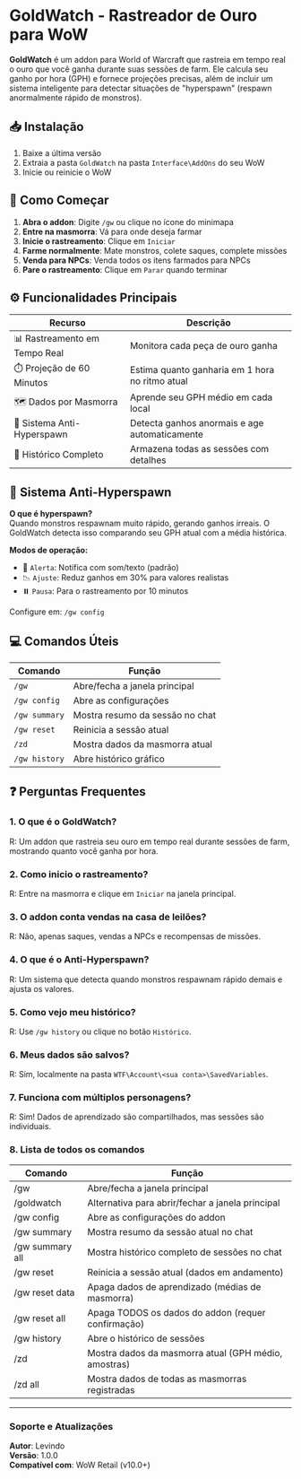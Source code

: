 # GoldWatch - Rastreador de Ouro para WoW

**GoldWatch** é um addon para World of Warcraft que rastreia em tempo real o ouro que você ganha durante suas sessões de farm. Ele calcula seu ganho por hora (GPH) e fornece projeções precisas, além de incluir um sistema inteligente para detectar situações de "hyperspawn" (respawn anormalmente rápido de monstros).

## 📥 Instalação
1. Baixe a última versão
2. Extraia a pasta `GoldWatch` na pasta `Interface\AddOns` do seu WoW
3. Inicie ou reinicie o WoW

## 🚀 Como Começar
1. **Abra o addon**: Digite `/gw` ou clique no ícone do minimapa
2. **Entre na masmorra**: Vá para onde deseja farmar
3. **Inicie o rastreamento**: Clique em `Iniciar`
4. **Farme normalmente**: Mate monstros, colete saques, complete missões
5. **Venda para NPCs**: Venda todos os itens farmados para NPCs
6. **Pare o rastreamento**: Clique em `Parar` quando terminar

## ⚙️ Funcionalidades Principais
| Recurso | Descrição |
|---------|-----------|
| 📊 Rastreamento em Tempo Real | Monitora cada peça de ouro ganha |
| ⏱️ Projeção de 60 Minutos | Estima quanto ganharia em 1 hora no ritmo atual |
| 🗺️ Dados por Masmorra | Aprende seu GPH médio em cada local |
| 🚨 Sistema Anti-Hyperspawn | Detecta ganhos anormais e age automaticamente |
| 📜 Histórico Completo | Armazena todas as sessões com detalhes |

## 🚨 Sistema Anti-Hyperspawn
**O que é hyperspawn?**  
Quando monstros respawnam muito rápido, gerando ganhos irreais. O GoldWatch detecta isso comparando seu GPH atual com a média histórica.

**Modos de operação:**
- 🔔 `Alerta`: Notifica com som/texto (padrão)
- 📉 `Ajuste`: Reduz ganhos em 30% para valores realistas
- ⏸️ `Pausa`: Para o rastreamento por 10 minutos

Configure em: `/gw config`

## 💻 Comandos Úteis
| Comando | Função |
|---------|--------|
| `/gw` | Abre/fecha a janela principal |
| `/gw config` | Abre as configurações |
| `/gw summary` | Mostra resumo da sessão no chat |
| `/gw reset` | Reinicia a sessão atual |
| `/zd` | Mostra dados da masmorra atual |
| `/gw history` | Abre histórico gráfico |

## ❓ Perguntas Frequentes

### 1. O que é o GoldWatch?
R: Um addon que rastreia seu ouro em tempo real durante sessões de farm, mostrando quanto você ganha por hora.

### 2. Como inicio o rastreamento?
R: Entre na masmorra e clique em `Iniciar` na janela principal.

### 3. O addon conta vendas na casa de leilões?
R: Não, apenas saques, vendas a NPCs e recompensas de missões.

### 4. O que é o Anti-Hyperspawn?
R: Um sistema que detecta quando monstros respawnam rápido demais e ajusta os valores.

### 5. Como vejo meu histórico?
R: Use `/gw history` ou clique no botão `Histórico`.

### 6. Meus dados são salvos?
R: Sim, localmente na pasta `WTF\Account\<sua conta>\SavedVariables`.

### 7. Funciona com múltiplos personagens?
R: Sim! Dados de aprendizado são compartilhados, mas sessões são individuais.

### 8. Lista de todos os comandos
| Comando | Função |
|---------|--------|
| /gw | Abre/fecha a janela principal
| /goldwatch | Alternativa para abrir/fechar a janela principal
| /gw config | Abre as configurações do addon
| /gw summary | Mostra resumo da sessão atual no chat
| /gw summary all | Mostra histórico completo de sessões no chat
| /gw reset | Reinicia a sessão atual (dados em andamento)
| /gw reset data | Apaga dados de aprendizado (médias de masmorra)
| /gw reset all | Apaga TODOS os dados do addon (requer confirmação)
| /gw history | Abre o histórico de sessões
| /zd | Mostra dados da masmorra atual (GPH médio, amostras)
| /zd all | Mostra dados de todas as masmorras registradas

---

### Soporte e Atualizações
**Autor**: Levindo  
**Versão**: 1.0.0  
**Compatível com**: WoW Retail (v10.0+)